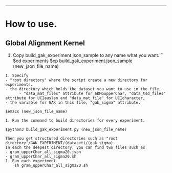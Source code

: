 

-----
# How to use.

## Global Alignment Kernel
1. Copy build_gak_experiment.json_sample to any name what you want.```
    $cd experiments
    $cp build_gak_experiment.json_sample (new_json_file_name)
```
1. Specify
- "root directory" where the script create a new directory for experiments.
- the directory which holds the dataset you want to use in the file,
      - "data_mat_files" attribute for 6DMGupperChar, "data_tsd_files" attribute for UCIauslan and "data_mat_file" for UCIcharacter,
- the variable for GAK in this file, "gak_sigma" attribute.
```
    $emacs (new_json_file_name)
```
1. Run the command to build directories for every experiment.
```
    $python3 build_gak_experiment.py (new_json_file_name)
```
Then you get structured directories such as "root directory"/GAK_EXPERIMENT/(dataset)/(gak_sigma).
In each the deepest directory, you can find two files such as 
- gram_upperChar_all_sigma20.json
- gram_upperChar_all_sigma20.sh
1. Run each experiment.
    sh gram_upperChar_all_sigma20.sh


